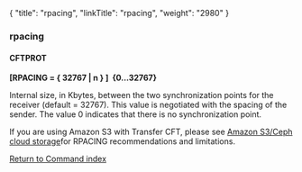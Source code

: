 {
    "title": "rpacing",
    "linkTitle": "rpacing",
    "weight": "2980"
}<span id="rpacing"></span>

### rpacing

#### CFTPROT

****[RPACING = { <span class="underline">32767</span> &#124; n } ]  {0...32767}****

Internal size, in Kbytes, between the two synchronization points for
the receiver (default = 32767). This value is negotiated with the spacing of the sender.
The value 0 indicates that there is no synchronization point.

If you are using Amazon S3 with Transfer CFT, please see [Amazon S3/Ceph cloud storage](../../../../app_integration_intro/amazon_s3)for RPACING recommendations and limitations.

[Return to Command index](../../)
